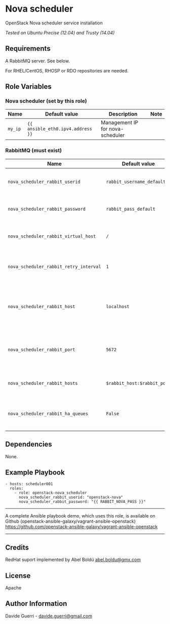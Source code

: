 Nova scheduler
=========

OpenStack Nova scheduler service installation

_Tested on Ubuntu Precise (12.04) and Trusty (14.04)_

Requirements
------------

A RabbitMQ server. See below.

For RHEL/CentOS, RHOSP or RDO repositories are needed.

Role Variables
--------------
### Nova scheduler (set by this role)

| Name | Default value | Description | Note |
|---  |---  |---  |--- |
| `my_ip` | `{{ ansible_eth0.ipv4.address }}` | Management IP for nova-scheduler |

### RabbitMQ (must exist)

| Name | Default value | Description | Note |
|---  |---  |---  |--- |
| `nova_scheduler_rabbit_userid` | `rabbit_username_default` | RabbitMQ username for console auth ||
| `nova_scheduler_rabbit_password` | `rabbit_pass_default` | RabbitMQ password for console auth ||
| `nova_scheduler_rabbit_virtual_host`| `/` | RabbitMQ virtual host for console auth ||
| `nova_scheduler_rabbit_retry_interval` | `1` | Frequency to retry connecting to RabbitMQ ||
| `nova_scheduler_rabbit_host` | `localhost` | The RabbitMQ broker address where a single node is used ||
| `nova_scheduler_rabbit_port` | `5672` | The RabbitMQ broker port where a single node is used ||
| `nova_scheduler_rabbit_hosts` | `$rabbit_host:$rabbit_port` | RabbitMQ HA cluster host:port pairs ||
| `nova_scheduler_rabbit_ha_queues` | `False` | Use HA queues in RabbitMQ (x-ha-policy: all) ||

Dependencies
------------

None.

Example Playbook
----------------

    - hosts: scheduler001
      roles:
        - role: openstack-nova_scheduler
          nova_scheduler_rabbit_userid: "openstack-nova"
          nova_scheduler_rabbit_password: "{{ RABBIT_NOVA_PASS }}"

---

A complete Ansible playbook demo, which uses this role, is available on Github (openstack-ansible-galaxy/vagrant-ansible-openstack) <https://github.com/openstack-ansible-galaxy/vagrant-ansible-openstack>

---

Credits
-------
RedHat suport implemented by Abel Boldú <abel.boldu@gmx.com>

License
-------

Apache

Author Information
------------------

Davide Guerri - davide.guerri@gmail.com
